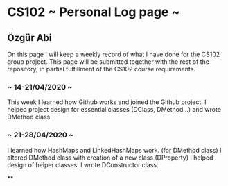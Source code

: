 # CS102 ~ Personal Log page ~

## Özgür Abi


On this page I will keep a weekly record of what I have done for the CS102 group project. This page will be submitted together with the rest of the repository, in partial fulfillment of the CS102 course requirements.

### ~ 14-21/04/2020 ~
This week I learned how Github works and joined the Github project.
I helped project design for essential classes (DClass, DMethod...) and wrote DMethod class.

### ~ 21-28/04/2020 ~
I learned how HashMaps and LinkedHashMaps work. (for DMethod class)
I altered DMethod class with creation of a new class (DProperty)
I helped design of helper classes.
I wrote DConstructor class.

**